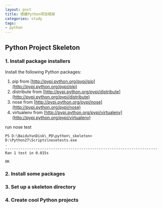 ```yaml
---
layout: post
title: 搭建Python项目框架
categories: study
tags: 
- python
---
```


## Python Project Skeleton

### 1. Install package installers

Install the following Python packages:

1. pip from [http://pypi.python.org/pypi/pip](http://pypi.python.org/pypi/pip)
2. distribute from [http://pypi.python.org/pypi/distribute](http://pypi.python.org/pypi/distribute)
3. nose from [http://pypi.python.org/pypi/nose](http://pypi.python.org/pypi/nose)
4. virtualenv from [http://pypi.python.org/pypi/virtualenv](http://pypi.python.org/pypi/virtualenv)  


run nose test

    PS D:\BaiduYunDisk\_PD\python\_skeleton> D:\Python27\Scripts\nosetests.exe
    .
    ----------------------------------------------------------------------
    Ran 1 test in 0.015s

    OK

### 2. Install some packages
### 3. Set up a skeleton directory
### 4. Create cool Python projects